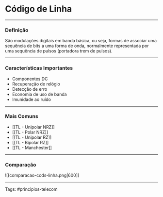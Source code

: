 # Código de Linha

---

### Definição

São modulações digitais em banda básica, ou seja, formas de associar uma sequência de bits a uma forma de onda, normalmente representada por uma sequência de pulsos (portadora trem de pulsos).

---

### Características Importantes

- Componentes DC
- Recuperação de relógio
- Detecção de erro
- Economia de uso de banda
- Imunidade ao ruído

---

### Mais Comuns

- [[TL - Unipolar NRZ]]
- [[TL - Polar NRZ]]
- [[TL - Unipolar RZ]]
- [[TL - Bipolar RZ]]
- [[TL - Manchester]]

---

### Comparação

![[comparacao-cods-linha.png|600]]

---

Tags: #principios-telecom 